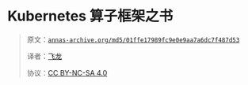 # Kubernetes 算子框架之书

> 原文：[`annas-archive.org/md5/01ffe17989fc9e0e9aa7a6dc7f487d53`](https://annas-archive.org/md5/01ffe17989fc9e0e9aa7a6dc7f487d53)
> 
> 译者：[飞龙](https://github.com/wizardforcel)
> 
> 协议：[CC BY-NC-SA 4.0](http://creativecommons.org/licenses/by-nc-sa/4.0/)